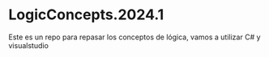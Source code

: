 # LogicConcepts.2024.1

Este es un repo para repasar los conceptos de lógica, vamos a utilizar C# y visualstudio
